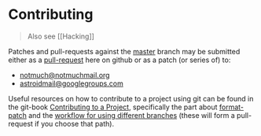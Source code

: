 # Contributing

> Also see [[Hacking]]

Patches and pull-requests against the [master](https://github.com/gauteh/astroid) branch may be submitted either as a [pull-request](https://github.com/gauteh/astroid/pulls) here on github or as a patch (or series of) to:

* notmuch@notmuchmail.org
* astroidmail@googlegroups.com

Useful resources on how to contribute to a project using git can be found in the git-book [Contributing to a Project](http://git-scm.com/book/en/v2/Distributed-Git-Contributing-to-a-Project), specifically the part about [format-patch](http://git-scm.com/book/en/v2/Distributed-Git-Contributing-to-a-Project#Public-Project-over-E-Mail) and the [workflow for using different branches](http://git-scm.com/book/en/v2/Distributed-Git-Contributing-to-a-Project#Public-Project-over-E-Mail) (these will form a pull-request if you choose that path).
